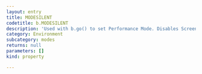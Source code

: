 ```yaml
---
layout: entry
title: MODESILENT
codetitle: b.MODESILENT
description: 'Used with b.go() to set Performance Mode. Disables ScreenRedraw during processing.'
category: Environment
subcategory: modes
returns: null
parameters: []
kind: property

---
```

